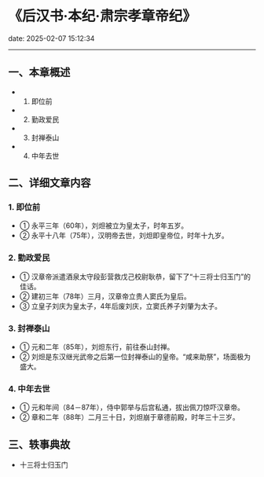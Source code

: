 # 《后汉书·本纪·肃宗孝章帝纪》
date: 2025-02-07 15:12:34

---

## 一、本章概述

- 1. 即位前
- 2. 勤政爱民
- 3. 封禅泰山
- 4. 中年去世

## 二、详细文章内容

### 1. 即位前
- ① 永平三年（60年），刘炟被立为皇太子，时年五岁。
- ② 永平十八年（75年），汉明帝去世，刘炟即皇帝位，时年十九岁。

### 2. 勤政爱民
- ① 汉章帝派遣酒泉太守段彭营救戊己校尉耿恭，留下了“十三将士归玉门”的佳话。
- ② 建初三年（78年）三月，汉章帝立贵人窦氏为皇后。
- ③ 立皇子刘庆为皇太子，4年后废刘庆，立窦氏养子刘肇为太子。

### 3. 封禅泰山
- ① 元和二年（85年），刘炟东行，前往泰山封禅。
- ② 刘炟是东汉继光武帝之后第一位封禅泰山的皇帝。“咸来助祭”，场面极为盛大。

### 4. 中年去世
- ① 元和年间（84－87年），侍中郭举与后宫私通，拔出佩刀惊吓汉章帝。
- ② 章和二年（88年）二月三十日，刘炟崩于章德前殿，时年三十三岁。

## 三、轶事典故

- 十三将士归玉门